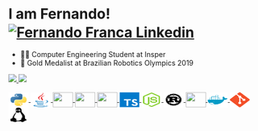 # I am Fernando! [<img align="center" alt="Fernando Franca Linkedin" src="https://img.shields.io/badge/LinkedIn-0077B5?style=for-the-badge&logo=linkedin&logoColor=white" />][fernando-linkedin]

- 👨‍💻 Computer Engineering Student at Insper
- 🥇 Gold Medalist at Brazilian Robotics Olympics 2019

<div>
  <a href="https://github.com/Kcpf">
  <img height="180em" src="https://github-readme-stats.vercel.app/api?username=Kcpf&show_icons=true&theme=react&include_all_commits=true&count_private=true"/>
  <img height="180em" src="https://github-readme-stats.vercel.app/api/top-langs/?username=Kcpf&layout=compact&langs_count=7&theme=react"/>
</div>

<div style="display: inline_block"><br>
  <img align="center" height="30" width="40" src="https://raw.githubusercontent.com/devicons/devicon/master/icons/python/python-original.svg">
  <img align="center" height="30" width="40" src="https://raw.githubusercontent.com/devicons/devicon/master/icons/java/java-original.svg">
  <img align="center" height="30" width="40" src="https://cdn.worldvectorlogo.com/logos/solidity.svg">
  <img align="center" height="30" width="40" src="https://cdn.worldvectorlogo.com/logos/ethereum-gold.svg">
  <img align="center" height="30" width="40" src="https://cdn.worldvectorlogo.com/logos/metamask.svg">
  <img align="center" height="30" width="40" src="https://raw.githubusercontent.com/devicons/devicon/master/icons/typescript/typescript-plain.svg">
  <img align="center" height="30" width="40" src="https://raw.githubusercontent.com/devicons/devicon/master/icons/nodejs/nodejs-original.svg">
  <img align="center" height="30" width="40" src="https://raw.githubusercontent.com/devicons/devicon/master/icons/rust/rust-plain.svg">
  <img align="center" height="30" width="40" src="https://cdn.worldvectorlogo.com/logos/tensorflow-2.svg">
  <img align="center" height="30" width="40" src="https://raw.githubusercontent.com/devicons/devicon/master/icons/docker/docker-plain.svg">
  <img align="center" height="30" width="40" src="https://raw.githubusercontent.com/devicons/devicon/master/icons/git/git-plain.svg">
  <img align="center" height="30" width="40" src="https://raw.githubusercontent.com/devicons/devicon/master/icons/linux/linux-plain.svg">
</div>
  
[fernando-linkedin]: https://www.linkedin.com/in/fernandopmgfranca
